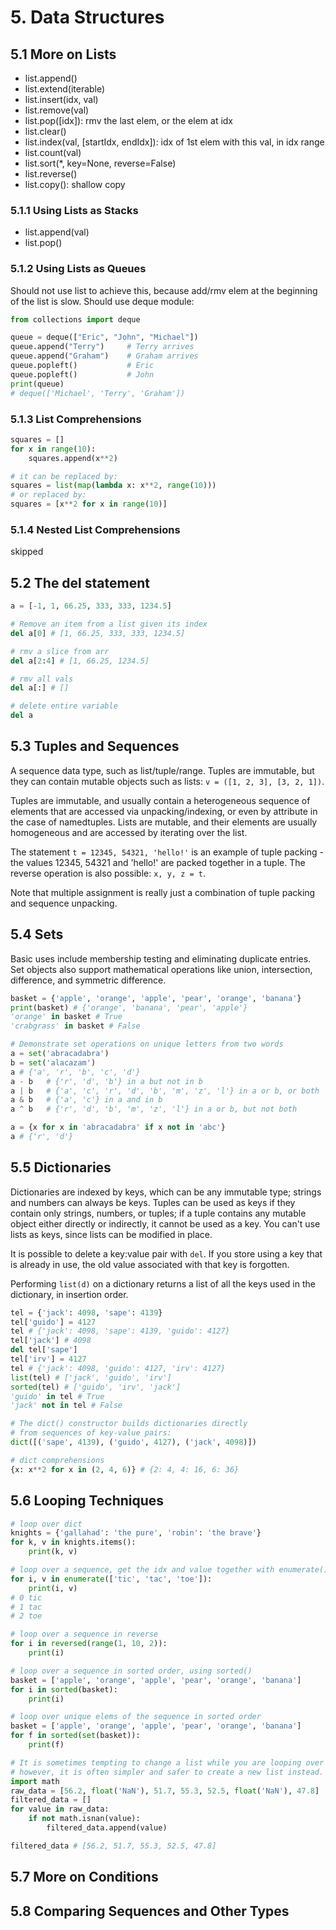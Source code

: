 # 5. Data Structures
## 5.1 More on Lists
- list.append()
- list.extend(iterable)
- list.insert(idx, val)
- list.remove(val)
- list.pop([idx]): rmv the last elem, or the elem at idx
- list.clear()
- list.index(val, [startIdx, endIdx]): idx of 1st elem with this val, in idx range
- list.count(val)
- list.sort(*, key=None, reverse=False)
- list.reverse()
- list.copy(): shallow copy

### 5.1.1 Using Lists as Stacks
- list.append(val)
- list.pop()

### 5.1.2 Using Lists as Queues
Should not use list to achieve this, because add/rmv elem at the beginning of the list is slow. Should use deque module:
```py
from collections import deque

queue = deque(["Eric", "John", "Michael"])
queue.append("Terry")     # Terry arrives
queue.append("Graham")    # Graham arrives
queue.popleft()           # Eric
queue.popleft()           # John
print(queue)
# deque(['Michael', 'Terry', 'Graham'])
```

### 5.1.3 List Comprehensions
```python
squares = []
for x in range(10):
    squares.append(x**2)

# it can be replaced by:
squares = list(map(lambda x: x**2, range(10)))
# or replaced by:
squares = [x**2 for x in range(10)]
```

### 5.1.4 Nested List Comprehensions
skipped 

## 5.2 The del statement
```py
a = [-1, 1, 66.25, 333, 333, 1234.5]

# Remove an item from a list given its index
del a[0] # [1, 66.25, 333, 333, 1234.5]

# rmv a slice from arr
del a[2:4] # [1, 66.25, 1234.5]

# rmv all vals
del a[:] # []

# delete entire variable
del a

```

## 5.3 Tuples and Sequences
A sequence data type, such as list/tuple/range. Tuples are immutable, but they can contain mutable objects such as lists: `v = ([1, 2, 3], [3, 2, 1])`. 

Tuples are immutable, and usually contain a heterogeneous sequence of elements that are accessed via unpacking/indexing, or even by attribute in the case of namedtuples. Lists are mutable, and their elements are usually homogeneous and are accessed by iterating over the list.

The statement `t = 12345, 54321, 'hello!'` is an example of tuple packing - the values 12345, 54321 and 'hello!' are packed together in a tuple. The reverse operation is also possible: `x, y, z = t`.

Note that multiple assignment is really just a combination of tuple packing and sequence unpacking.

## 5.4 Sets
Basic uses include membership testing and eliminating duplicate entries. Set objects also support mathematical operations like union, intersection, difference, and symmetric difference.

```py
basket = {'apple', 'orange', 'apple', 'pear', 'orange', 'banana'}
print(basket) # {'orange', 'banana', 'pear', 'apple'}
'orange' in basket # True
'crabgrass' in basket # False

# Demonstrate set operations on unique letters from two words
a = set('abracadabra')
b = set('alacazam')
a # {'a', 'r', 'b', 'c', 'd'}
a - b   # {'r', 'd', 'b'} in a but not in b
a | b   # {'a', 'c', 'r', 'd', 'b', 'm', 'z', 'l'} in a or b, or both
a & b   # {'a', 'c'} in a and in b
a ^ b   # {'r', 'd', 'b', 'm', 'z', 'l'} in a or b, but not both

a = {x for x in 'abracadabra' if x not in 'abc'}
a # {'r', 'd'}
```

## 5.5 Dictionaries
Dictionaries are indexed by keys, which can be any immutable type; strings and numbers can always be keys. Tuples can be used as keys if they contain only strings, numbers, or tuples; if a tuple contains any mutable object either directly or indirectly, it cannot be used as a key. You can't use lists as keys, since lists can be modified in place. 

It is possible to delete a key:value pair with `del`. If you store using a key that is already in use, the old value associated with that key is forgotten.

Performing `list(d)` on a dictionary returns a list of all the keys used in the dictionary, in insertion order. 

```py
tel = {'jack': 4098, 'sape': 4139}
tel['guido'] = 4127
tel # {'jack': 4098, 'sape': 4139, 'guido': 4127}
tel['jack'] # 4098
del tel['sape']
tel['irv'] = 4127
tel # {'jack': 4098, 'guido': 4127, 'irv': 4127}
list(tel) # ['jack', 'guido', 'irv']
sorted(tel) # ['guido', 'irv', 'jack']
'guido' in tel # True
'jack' not in tel # False

# The dict() constructor builds dictionaries directly 
# from sequences of key-value pairs:
dict([('sape', 4139), ('guido', 4127), ('jack', 4098)])

# dict comprehensions
{x: x**2 for x in (2, 4, 6)} # {2: 4, 4: 16, 6: 36}
```

## 5.6 Looping Techniques
```py
# loop over dict
knights = {'gallahad': 'the pure', 'robin': 'the brave'}
for k, v in knights.items():
    print(k, v)

# loop over a sequence, get the idx and value together with enumerate()
for i, v in enumerate(['tic', 'tac', 'toe']):
    print(i, v)
# 0 tic
# 1 tac
# 2 toe

# loop over a sequence in reverse
for i in reversed(range(1, 10, 2)):
    print(i)

# loop over a sequence in sorted order, using sorted()
basket = ['apple', 'orange', 'apple', 'pear', 'orange', 'banana']
for i in sorted(basket):
    print(i)

# loop over unique elems of the sequence in sorted order
basket = ['apple', 'orange', 'apple', 'pear', 'orange', 'banana']
for f in sorted(set(basket)):
    print(f)

# It is sometimes tempting to change a list while you are looping over it
# however, it is often simpler and safer to create a new list instead.
import math
raw_data = [56.2, float('NaN'), 51.7, 55.3, 52.5, float('NaN'), 47.8]
filtered_data = []
for value in raw_data:
    if not math.isnan(value):
        filtered_data.append(value)

filtered_data # [56.2, 51.7, 55.3, 52.5, 47.8]

```

## 5.7 More on Conditions



## 5.8 Comparing Sequences and Other Types
















